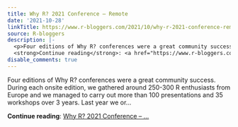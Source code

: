 ```yaml
---
title: Why R? 2021 Conference – Remote
date: '2021-10-28'
linkTitle: https://www.r-bloggers.com/2021/10/why-r-2021-conference-remote/
source: R-bloggers
description: |-
  <p>Four editions of Why R? conferences were a great community success. During each onsite edition, we gathered around 250-300 R enthusiasts from Europe and we managed to carry out more than 100 presentations and 35 workshops over 3 years. Last year we or...</p>
  <strong>Continue reading</strong>: <a href="https://www.r-bloggers.com/2021/10/why-r-2021-conference-remote/">Why R? 2021 Conference – ...
disable_comments: true
---
```

<p>Four editions of Why R? conferences were a great community success. During each onsite edition, we gathered around 250-300 R enthusiasts from Europe and we managed to carry out more than 100 presentations and 35 workshops over 3 years. Last year we or...</p>
<strong>Continue reading</strong>: <a href="https://www.r-bloggers.com/2021/10/why-r-2021-conference-remote/">Why R? 2021 Conference – ...